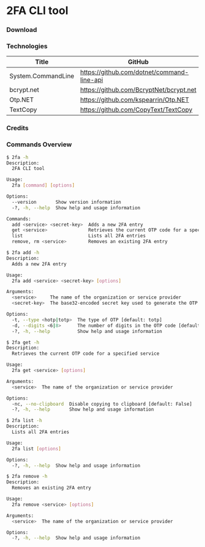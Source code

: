 
# 2FA CLI tool

### Download

### Technologies


| Title | GitHub | NuGet |
|--|--|--|
| System.CommandLine | <https://github.com/dotnet/command-line-api> | <https://www.nuget.org/packages/System.CommandLine> |
| bcrypt.net | <https://github.com/BcryptNet/bcrypt.net> | <https://www.nuget.org/packages/BCrypt.Net-Next> |
| Otp.NET | <https://github.com/kspearrin/Otp.NET> | <https://www.nuget.org/packages/Otp.NET> |
| TextCopy | <https://github.com/CopyText/TextCopy> | <https://www.nuget.org/packages/TextCopy> |

### Credits

### Commands Overview

```bash
$ 2fa -h
Description:
  2FA CLI tool

Usage:
  2fa [command] [options]

Options:
  --version       Show version information
  -?, -h, --help  Show help and usage information

Commands:
  add <service> <secret-key>  Adds a new 2FA entry
  get <service>               Retrieves the current OTP code for a specified service
  list                        Lists all 2FA entries
  remove, rm <service>        Removes an existing 2FA entry
```

```bash
$ 2fa add -h
Description:
  Adds a new 2FA entry

Usage:
  2fa add <service> <secret-key> [options]

Arguments:
  <service>     The name of the organization or service provider
  <secret-key>  The base32-encoded secret key used to generate the OTP

Options:
  -t, --type <hotp|totp>  The type of OTP [default: totp]
  -d, --digits <6|8>      The number of digits in the OTP code [default: 6]
  -?, -h, --help          Show help and usage information
```

```bash
$ 2fa get -h
Description:
  Retrieves the current OTP code for a specified service

Usage:
  2fa get <service> [options]

Arguments:
  <service>  The name of the organization or service provider

Options:
  -nc, --no-clipboard  Disable copying to clipboard [default: False]
  -?, -h, --help       Show help and usage information
```

```bash
$ 2fa list -h
Description:
  Lists all 2FA entries

Usage:
  2fa list [options]

Options:
  -?, -h, --help  Show help and usage information
```

```bash
$ 2fa remove -h
Description:
  Removes an existing 2FA entry

Usage:
  2fa remove <service> [options]

Arguments:
  <service>  The name of the organization or service provider

Options:
  -?, -h, --help  Show help and usage information
```
